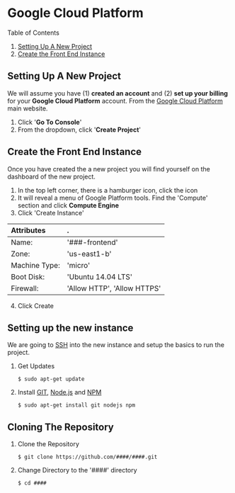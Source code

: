 # Google Cloud Platform  


Table of Contents
1. [Setting Up A New Project](#setting-up-a-new-project)
1. [Create the Front End Instance](#create-the-front-end-instance)





## Setting Up A New Project  
We will assume you have (1) **created an account** and (2) **set up your billing** for your **Google Cloud Platform** account. From the [Google Cloud Platform](https://cloud.google.com/) main website.  

1. Click '**Go To Console**'  
2. From the dropdown, click '**Create Project**'  

## Create the Front End Instance
Once you have created the a new project you will find yourself on the dashboard of the new project.  

1. In the top left corner, there is a hamburger icon, click the icon
2. It will reveal a menu of Google Platform tools. Find the 'Compute' section and click **Compute Engine**
3. Click 'Create Instance'

| Attributes   | .   |
| :------------- |:-------------|
| Name:      | '###-frontend' |
| Zone:      | 'us-east1-b'      |
| Machine Type: | 'micro'      |
| Boot Disk: | 'Ubuntu 14.04 LTS'      |
| Firewall: | 'Allow HTTP', 'Allow HTTPS'      |

4. Click Create

## Setting up the new instance
We are going to [SSH](https://en.wikipedia.org/wiki/Secure_Shell) into the new instance and setup the basics to run the project.

1. Get Updates  
	```
	$ sudo apt-get update  
	```

2. Install [GIT](https://git-scm.com/book/en/v2/Getting-Started-Installing-Git), [Node.js](https://nodejs.org/en/download/package-manager/) and [NPM](http://blog.npmjs.org/post/85484771375/how-to-install-npm)  
	```
	$ sudo apt-get install git nodejs npm
	```

## Cloning The Repository

1. Clone the Repository
	```  
	$ git clone https://github.com/####/####.git
	```  

2. Change Directory to the '####' directory
	```
	$ cd ####
	```  
